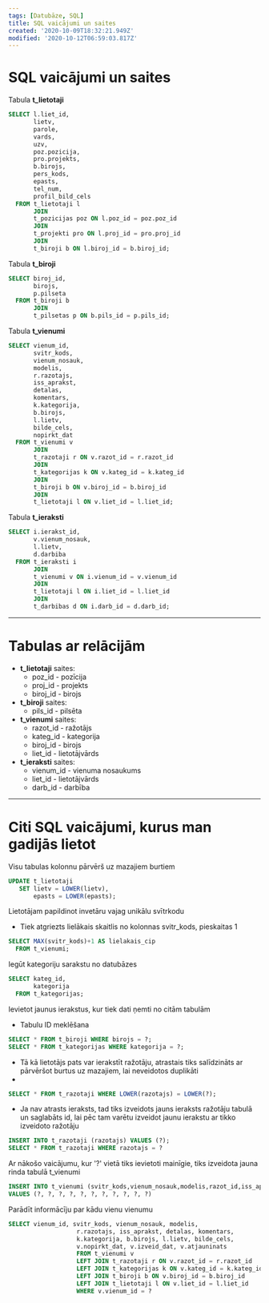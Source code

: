 ```yaml
---
tags: [Datubāze, SQL]
title: SQL vaicājumi un saites
created: '2020-10-09T18:32:21.949Z'
modified: '2020-10-12T06:59:03.817Z'
---
```


# SQL vaicājumi un saites
Tabula **t_lietotaji**
```SQL
SELECT l.liet_id,
       lietv,
       parole,
       vards,
       uzv,
       poz.pozicija,
       pro.projekts,
       b.birojs,
       pers_kods,
       epasts,
       tel_num,
       profil_bild_cels
  FROM t_lietotaji l
       JOIN
       t_pozicijas poz ON l.poz_id = poz.poz_id
       JOIN
       t_projekti pro ON l.proj_id = pro.proj_id
       JOIN
       t_biroji b ON l.biroj_id = b.biroj_id;
```

Tabula **t_biroji**
```SQL
SELECT biroj_id,
       birojs,
       p.pilseta
  FROM t_biroji b
       JOIN
       t_pilsetas p ON b.pils_id = p.pils_id;
```

Tabula **t_vienumi**
```SQL
SELECT vienum_id,
       svitr_kods,
       vienum_nosauk,
       modelis,
       r.razotajs,
       iss_aprakst,
       detalas,
       komentars,
       k.kategorija,
       b.birojs,
       l.lietv,
       bilde_cels,
       nopirkt_dat
  FROM t_vienumi v
       JOIN
       t_razotaji r ON v.razot_id = r.razot_id
       JOIN
       t_kategorijas k ON v.kateg_id = k.kateg_id
       JOIN
       t_biroji b ON v.biroj_id = b.biroj_id
       JOIN
       t_lietotaji l ON v.liet_id = l.liet_id;
```

Tabula **t_ieraksti**
```SQL
SELECT i.ierakst_id,
       v.vienum_nosauk,
       l.lietv,
       d.darbiba
  FROM t_ieraksti i
       JOIN
       t_vienumi v ON i.vienum_id = v.vienum_id
       JOIN
       t_lietotaji l ON i.liet_id = l.liet_id
       JOIN
       t_darbibas d ON i.darb_id = d.darb_id;
```
--- 
# Tabulas ar relācijām
- **t_lietotaji** saites:
    - poz_id - pozīcija
    - proj_id - projekts
    - biroj_id - birojs
- **t_biroji** saites:
    - pils_id - pilsēta
- **t_vienumi** saites:
    - razot_id - ražotājs
    - kateg_id - kategorija
    - biroj_id - birojs
    - liet_id - lietotājvārds
- **t_ieraksti** saites:
    - vienum_id - vienuma nosaukums
    - liet_id - lietotājvārds
    - darb_id - darbība


---
# Citi SQL vaicājumi, kurus man gadijās lietot
Visu tabulas kolonnu pārvērš uz mazajiem burtiem
```SQL
UPDATE t_lietotaji
   SET lietv = LOWER(lietv),
       epasts = LOWER(epasts);
```
Lietotājam papildinot invetāru vajag unikālu svītrkodu
- Tiek atgriezts lielākais skaitlis no kolonnas svitr_kods, pieskaitas 1
```SQL
SELECT MAX(svitr_kods)+1 AS lielakais_cip
  FROM t_vienumi;
```
Iegūt kategoriju sarakstu no datubāzes
```SQL
SELECT kateg_id,
       kategorija
  FROM t_kategorijas;
```
Ievietot jaunus ierakstus, kur tiek dati ņemti no citām tabulām
- Tabulu ID meklēšana
```SQL
SELECT * FROM t_biroji WHERE birojs = ?;
SELECT * FROM t_kategorijas WHERE kategorija = ?;
```
- Tā kā lietotājs pats var ierakstīt ražotāju, atrastais tiks salīdzināts ar pārvēršot burtus uz mazajiem, lai neveidotos duplikāti
- 
```SQL
SELECT * FROM t_razotaji WHERE LOWER(razotajs) = LOWER(?);
```
- Ja nav atrasts ieraksts, tad tiks izveidots jauns ieraksts ražotāju tabulā un saglabāts id, lai pēc tam varētu izveidot jaunu ierakstu ar tikko izveidoto ražotāju
```SQL
INSERT INTO t_razotaji (razotajs) VALUES (?);
SELECT * FROM t_razotaji WHERE razotajs = ?
```
Ar nākošo vaicājumu, kur '?' vietā tiks ievietoti mainīgie, tiks izveidota jauna rinda tabulā t_vienumi
```SQL
INSERT INTO t_vienumi (svitr_kods,vienum_nosauk,modelis,razot_id,iss_aprakst,detalas,kateg_id,biroj_id,liet_id,bilde_cels,nopirkt_dat) 
VALUES (?, ?, ?, ?, ?, ?, ?, ?, ?, ?, ?)
```
Parādīt informācīju par kādu vienu vienumu
```SQL
SELECT vienum_id, svitr_kods, vienum_nosauk, modelis,
                   r.razotajs, iss_aprakst, detalas, komentars,
                   k.kategorija, b.birojs, l.lietv, bilde_cels,
                   v.nopirkt_dat, v.izveid_dat, v.atjauninats
                   FROM t_vienumi v
                   LEFT JOIN t_razotaji r ON v.razot_id = r.razot_id
                   LEFT JOIN t_kategorijas k ON v.kateg_id = k.kateg_id
                   LEFT JOIN t_biroji b ON v.biroj_id = b.biroj_id
                   LEFT JOIN t_lietotaji l ON v.liet_id = l.liet_id
                   WHERE v.vienum_id = ?
```



